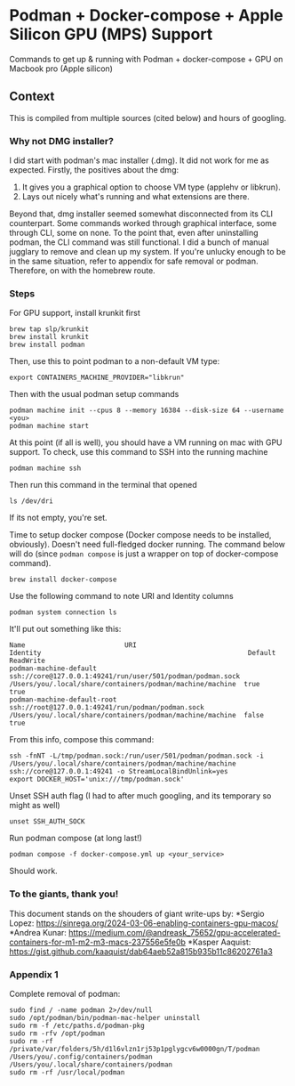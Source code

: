# Podman + Docker-compose + Apple Silicon GPU (MPS) Support

Commands to get up & running with Podman + docker-compose + GPU on Macbook pro (Apple silicon)

## Context
This is compiled from multiple sources (cited below) and hours of googling.

### Why not DMG installer?
I did start with podman's mac installer (.dmg). It did not work for me as expected. 
Firstly, the positives about the dmg:
1. It gives you a graphical option to choose VM type (applehv or libkrun).
2. Lays out nicely what's running and what extensions are there.

Beyond that, dmg installer seemed somewhat disconnected from its CLI counterpart. Some commands worked through graphical interface, some through CLI, some on none. To the point that, even after uninstalling podman, the CLI command was still functional. I did a bunch of manual jugglary to remove and clean up my system. If you're unlucky enough to be in the same situation, refer to appendix for safe removal or podman. Therefore, on with the homebrew route.

### Steps
For GPU support, install krunkit first

```
brew tap slp/krunkit
brew install krunkit
brew install podman
```

Then, use this to point podman to a non-default VM type:
```
export CONTAINERS_MACHINE_PROVIDER="libkrun"
```

Then with the usual podman setup commands
```
podman machine init --cpus 8 --memory 16384 --disk-size 64 --username <you>
podman machine start
```

At this point (if all is well), you should have a VM running on mac with GPU support. To check, use this command to SSH into the running machine
```
podman machine ssh
```

Then run this command in the terminal that opened
```
ls /dev/dri
```

If its not empty, you're set.

Time to setup docker compose (Docker compose needs to be installed, obviously). Doesn't need full-fledged docker running. The command below will do (since `podman compose` is just a wrapper on top of docker-compose command).
```
brew install docker-compose
```

Use the following command to note URI and Identity columns 
```
podman system connection ls
```

It'll put out something like this:

```
Name                         URI                                                         Identity                                                    Default     ReadWrite
podman-machine-default       ssh://core@127.0.0.1:49241/run/user/501/podman/podman.sock  /Users/you/.local/share/containers/podman/machine/machine  true        true
podman-machine-default-root  ssh://root@127.0.0.1:49241/run/podman/podman.sock           /Users/you/.local/share/containers/podman/machine/machine  false       true
```

From this info, compose this command:
```
ssh -fnNT -L/tmp/podman.sock:/run/user/501/podman/podman.sock -i /Users/you/.local/share/containers/podman/machine/machine ssh://core@127.0.0.1:49241 -o StreamLocalBindUnlink=yes
export DOCKER_HOST='unix:///tmp/podman.sock'
```

Unset SSH auth flag (I had to after much googling, and its temporary so might as well)
```
unset SSH_AUTH_SOCK
```

Run podman compose (at long last!)
```
podman compose -f docker-compose.yml up <your_service>
```

Should work.

### To the giants, thank you! 
This document stands on the shouders of giant write-ups by:
*Sergio Lopez: https://sinrega.org/2024-03-06-enabling-containers-gpu-macos/
*Andrea Kunar: https://medium.com/@andreask_75652/gpu-accelerated-containers-for-m1-m2-m3-macs-237556e5fe0b
*Kasper Aaquist: https://gist.github.com/kaaquist/dab64aeb52a815b935b11c86202761a3

### Appendix 1

Complete removal of podman:
```
sudo find / -name podman 2>/dev/null 
sudo /opt/podman/bin/podman-mac-helper uninstall 
sudo rm -f /etc/paths.d/podman-pkg
sudo rm -rfv /opt/podman
sudo rm -rf /private/var/folders/5h/d1l6vlzn1rj53p1pglygcv6w0000gn/T/podman /Users/you/.config/containers/podman /Users/you/.local/share/containers/podman
sudo rm -rf /usr/local/podman
```
